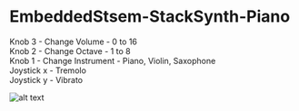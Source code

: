 # EmbeddedStsem-StackSynth-Piano

Knob 3 - Change Volume - 0 to 16  
Knob 2 - Change Octave - 1 to 8  
Knob 1 - Change Instrument - Piano, Violin, Saxophone  
Joystick x - Tremolo  
Joystick y - Vibrato  

![alt text](https://github.com/JimZeyuYang/EmbeddedStsem-StackSynth-Piano/blob/main/StackSynth.jpg)

